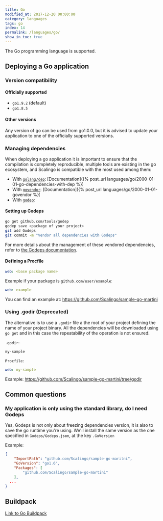 ```yaml
---
title: Go
modified_at: 2017-12-20 00:00:00
category: languages
tags: go
index: 14
permalink: /languages/go/
show_in_toc: true
---
```


The Go programming language is supported.

## Deploying a Go application

### Version compatibility

#### Officially supported

* `go1.9.2` (default)
* `go1.8.5`

#### Other versions

Any version of go can be used from go1.0.0, but it is advised to update your application to one of the officially supported versions.

### Managing dependencies

When deploying a go application it is important to ensure that the
compilation is completely reproducible, multiple tools are existing in 
the go ecosystem, and Scalingo is compatible with the most used among them:

* With [`golang/dep`](https://github.com/golang/dep): [Documentation]({% post_url languages/go/2000-01-01-go-dependencies-with-dep %})
* With [`govendor`](https://github.com/kardianos/govendor): [Documentation]({% post_url languages/go/2000-01-01-govendor %})
* With [`godep`](https://github.com/tools/godep): 

#### Setting up Godeps

```bash
go get github.com/tools/godep
godep save <package of your project>
git add Godeps
git commit -m "Vendor all dependencies with Godeps"
```

For more details about the management of these vendored dependencies,
refer to [the Godeps documentation](https://github.com/tools/godep).

#### Defining a Procfile

```yaml
web: <base package name>
```

Example if your package is `github.com/user/example`:

```yaml
web: example
```

You can find an example at: https://github.com/Scalingo/sample-go-martini

### Using .godir (Deprecated)

The alternative is to use a `.godir` file a the root of your project
defining the name of your project binary. All the dependencies will be
downloaded using `go get` and in this case the repeatability of the
operation is not ensured.

`.godir`:

```text
my-sample
```

`Procfile`:

```yaml
web: my-sample
```

Example: https://github.com/Scalingo/sample-go-martini/tree/godir

## Common questions

### My application is only using the standard library, do I need Godeps

Yes, Godeps is not only about freezing dependencies version, it is also to save the go runtime you're using. We'll install the same version as the one specified in `Godeps/Godeps.json`, at the key `.GoVersion`

Example:

```json
{
	"ImportPath": "github.com/Scalingo/sample-go-maritni",
	"GoVersion": "go1.6",
	"Packages": [
		"github.com/Scalingo/sample-go-martini"
	],
  ...
}
```

## Buildpack

[Link to Go Buildpack](https://github.com/Scalingo/go-buildpack)
